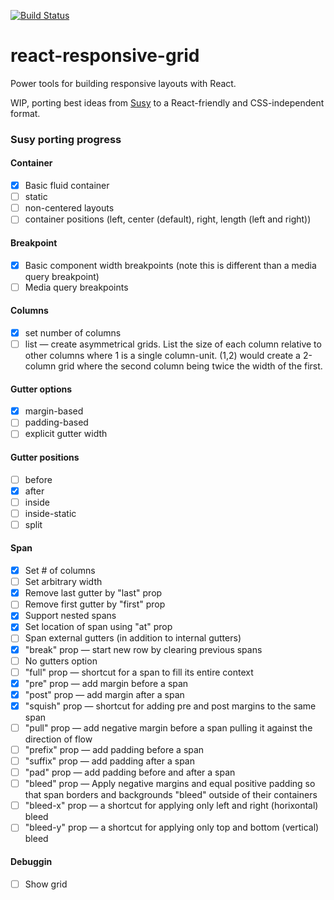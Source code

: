 [![Build
Status](https://img.shields.io/travis/KyleAMathews/react-responsive-grid/master.svg?style=flat-square)](http://travis-ci.org/KyleAMathews/react-responsive-grid)

# react-responsive-grid
Power tools for building responsive layouts with React.

WIP, porting best ideas from [Susy](http://susy.oddbird.net/) to a React-friendly and CSS-independent format.

### Susy porting progress
#### Container
- [x] Basic fluid container
- [ ] static
- [ ] non-centered layouts
- [ ] container positions (left, center (default), right, length (left
  and right))

#### Breakpoint
- [x] Basic component width breakpoints (note this is different than a
  media query breakpoint)
- [ ] Media query breakpoints

#### Columns
- [x] set number of columns
- [ ] list — create asymmetrical grids. List the size of each column
  relative to other columns where 1 is a single column-unit. (1,2) would
create a 2-column grid where the second column being twice the width of
the first.

#### Gutter options
- [x] margin-based
- [ ] padding-based
- [ ] explicit gutter width

#### Gutter positions
- [ ] before
- [x] after
- [ ] inside
- [ ] inside-static
- [ ] split

#### Span
- [x] Set # of columns
- [ ] Set arbitrary width
- [x] Remove last gutter by "last" prop
- [ ] Remove first gutter by "first" prop
- [x] Support nested spans
- [x] Set location of span using "at" prop
- [ ] Span external gutters (in addition to internal gutters)
- [x] "break" prop — start new row by clearing previous spans
- [ ] No gutters option
- [ ] "full" prop — shortcut for a span to fill its entire context
- [x] "pre" prop — add margin before a span
- [x] "post" prop — add margin after a span
- [x] "squish" prop — shortcut for adding pre and post margins to the
  same span
- [ ] "pull" prop — add negative margin before a span pulling it against
  the direction of flow
- [ ] "prefix" prop — add padding before a span
- [ ] "suffix" prop — add padding after a span
- [ ] "pad" prop — add padding before and after a span
- [ ] "bleed" prop — Apply negative margins and equal positive padding
  so that span borders and backgrounds "bleed" outside of their
  containers
- [ ] "bleed-x" prop — a shortcut for applying only left and right
  (horixontal) bleed
- [ ] "bleed-y" prop — a shortcut for applying only top and bottom
  (vertical) bleed

#### Debuggin
- [ ] Show grid
